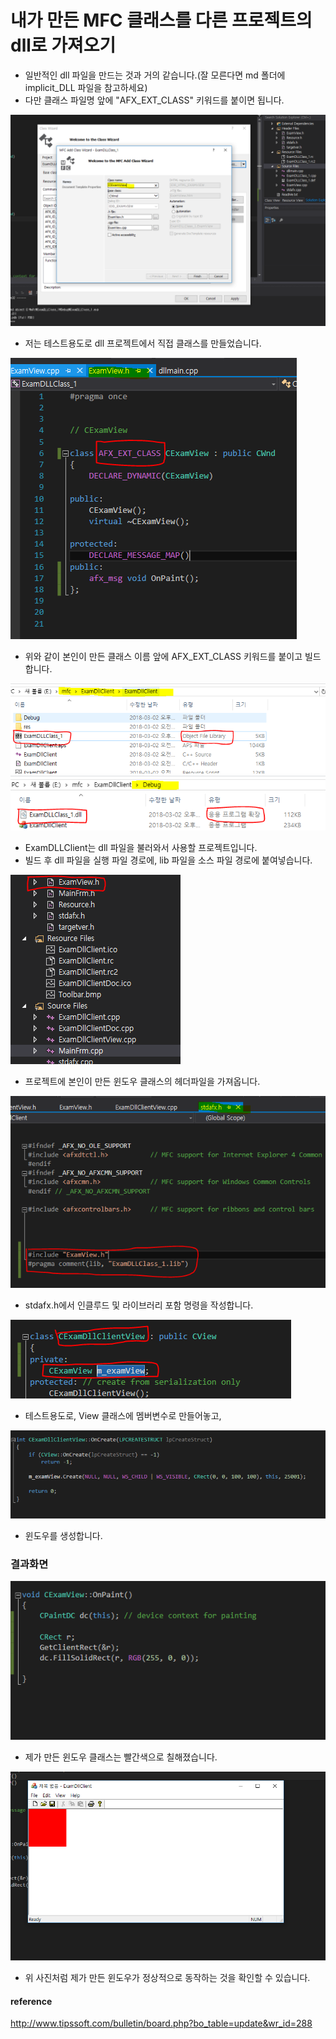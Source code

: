 # 내가 만든 MFC 클래스를 다른 프로젝트의 dll로 가져오기

* 일반적인 dll 파일을 만드는 것과 거의 같습니다.(잘 모른다면 md 폴더에 implicit_DLL 파일을 참고하세요)
* 다만 클래스 파일명 앞에 "AFX_EXT_CLASS" 키워드를 붙이면 됩니다.

![](../../images/DLL_MFC_Class/1.PNG)  

* 저는 테스트용도로 dll 프로젝트에서 직접 클래스를 만들었습니다.

![](../../images/DLL_MFC_Class/2.PNG)  

* 위와 같이 본인이 만든 클래스 이름 앞에 AFX_EXT_CLASS 키워드를 붙이고 빌드합니다.

![](../../images/DLL_MFC_Class/3.PNG)  
![](../../images/DLL_MFC_Class/4.PNG)  

* ExamDLLClient는 dll 파일을 불러와서 사용할 프로젝트입니다.
* 빌드 후 dll 파일을 실행 파일 경로에, lib 파일을 소스 파일 경로에 붙여넣습니다.

![](../../images/DLL_MFC_Class/5.PNG)  

* 프로젝트에 본인이 만든 윈도우 클래스의 헤더파일을 가져옵니다.  

![](../../images/DLL_MFC_Class/6.PNG)  

* stdafx.h에서 인클루드 및 라이브러리 포함 명령을 작성합니다.  

![](../../images/DLL_MFC_Class/7.PNG)  

* 테스트용도로, View 클래스에 멤버변수로 만들어놓고,

![](../../images/DLL_MFC_Class/8.PNG)  

* 윈도우를 생성합니다.


### 결과화면

![](../../images/DLL_MFC_Class/10.PNG)  

* 제가 만든 윈도우 클래스는 빨간색으로 칠해졌습니다.

![](../../images/DLL_MFC_Class/9.PNG)  

* 위 사진처럼 제가 만든 윈도우가 정상적으로 동작하는 것을 확인할 수 있습니다.


#### reference

http://www.tipssoft.com/bulletin/board.php?bo_table=update&wr_id=288
